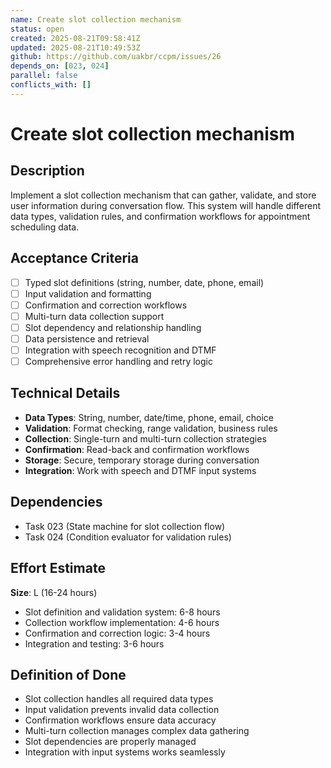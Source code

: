 ```yaml
---
name: Create slot collection mechanism
status: open
created: 2025-08-21T09:58:41Z
updated: 2025-08-21T10:49:53Z
github: https://github.com/uakbr/ccpm/issues/26
depends_on: [023, 024]
parallel: false
conflicts_with: []
---
```


# Create slot collection mechanism

## Description
Implement a slot collection mechanism that can gather, validate, and store user information during conversation flow. This system will handle different data types, validation rules, and confirmation workflows for appointment scheduling data.

## Acceptance Criteria
- [ ] Typed slot definitions (string, number, date, phone, email)
- [ ] Input validation and formatting
- [ ] Confirmation and correction workflows
- [ ] Multi-turn data collection support
- [ ] Slot dependency and relationship handling
- [ ] Data persistence and retrieval
- [ ] Integration with speech recognition and DTMF
- [ ] Comprehensive error handling and retry logic

## Technical Details
- **Data Types**: String, number, date/time, phone, email, choice
- **Validation**: Format checking, range validation, business rules
- **Collection**: Single-turn and multi-turn collection strategies
- **Confirmation**: Read-back and confirmation workflows
- **Storage**: Secure, temporary storage during conversation
- **Integration**: Work with speech and DTMF input systems

## Dependencies
- Task 023 (State machine for slot collection flow)
- Task 024 (Condition evaluator for validation rules)

## Effort Estimate
**Size**: L (16-24 hours)
- Slot definition and validation system: 6-8 hours
- Collection workflow implementation: 4-6 hours
- Confirmation and correction logic: 3-4 hours
- Integration and testing: 3-6 hours

## Definition of Done
- Slot collection handles all required data types
- Input validation prevents invalid data collection
- Confirmation workflows ensure data accuracy
- Multi-turn collection manages complex data gathering
- Slot dependencies are properly managed
- Integration with input systems works seamlessly

